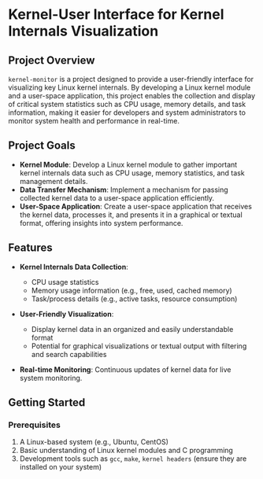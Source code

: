 # Kernel-User Interface for Kernel Internals Visualization

## Project Overview
`kernel-monitor` is a project designed to provide a user-friendly interface for visualizing key Linux kernel internals. By developing a Linux kernel module and a user-space application, this project enables the collection and display of critical system statistics such as CPU usage, memory details, and task information, making it easier for developers and system administrators to monitor system health and performance in real-time.

## Project Goals
- **Kernel Module**: Develop a Linux kernel module to gather important kernel internals data such as CPU usage, memory statistics, and task management details.
- **Data Transfer Mechanism**: Implement a mechanism for passing collected kernel data to a user-space application efficiently.
- **User-Space Application**: Create a user-space application that receives the kernel data, processes it, and presents it in a graphical or textual format, offering insights into system performance.

## Features
- **Kernel Internals Data Collection**:
  - CPU usage statistics
  - Memory usage information (e.g., free, used, cached memory)
  - Task/process details (e.g., active tasks, resource consumption)
  
- **User-Friendly Visualization**: 
  - Display kernel data in an organized and easily understandable format
  - Potential for graphical visualizations or textual output with filtering and search capabilities
  
- **Real-time Monitoring**: Continuous updates of kernel data for live system monitoring.

## Getting Started

### Prerequisites
1. A Linux-based system (e.g., Ubuntu, CentOS)
2. Basic understanding of Linux kernel modules and C programming
3. Development tools such as `gcc`, `make`, `kernel headers` (ensure they are installed on your system)

